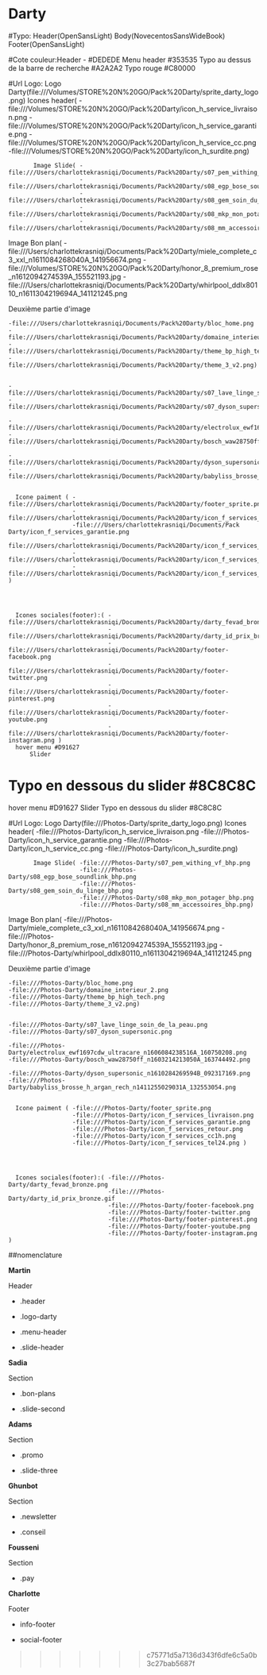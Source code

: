 # Darty

#Typo: Header(OpenSansLight)
       Body(NovecentosSansWideBook)
       Footer(OpenSansLight)



#Cote couleur:Header - #DEDEDE
      Menu header #353535
      Typo au dessus de la barre de recherche #A2A2A2
      Typo rouge #C80000


#Url Logo: Logo Darty(file:///Volumes/STORE%20N%20GO/Pack%20Darty/sprite_darty_logo.png)
           Icones header( -file:///Volumes/STORE%20N%20GO/Pack%20Darty/icon_h_service_livraison.png
                          -file:///Volumes/STORE%20N%20GO/Pack%20Darty/icon_h_service_garantie.png
                          -file:///Volumes/STORE%20N%20GO/Pack%20Darty/icon_h_service_cc.png
                          -file:///Volumes/STORE%20N%20GO/Pack%20Darty/icon_h_surdite.png)
           
           
           Image Slide( -file:///Users/charlottekrasniqi/Documents/Pack%20Darty/s07_pem_withing_vf_bhp.png
                        -file:///Users/charlottekrasniqi/Documents/Pack%20Darty/s08_egp_bose_soundlink_bhp.png
                        -file:///Users/charlottekrasniqi/Documents/Pack%20Darty/s08_gem_soin_du_linge_bhp.png
                        -file:///Users/charlottekrasniqi/Documents/Pack%20Darty/s08_mkp_mon_potager_bhp.png
                        -file:///Users/charlottekrasniqi/Documents/Pack%20Darty/s08_mm_accessoires_bhp.png)
           
           
           
           
  Image Bon plan( -file:///Users/charlottekrasniqi/Documents/Pack%20Darty/miele_complete_c3_xxl_n1611084268040A_141956674.png
                  -file:///Volumes/STORE%20N%20GO/Pack%20Darty/honor_8_premium_rose_n1612094274539A_155521193.jpg
                  -file:///Users/charlottekrasniqi/Documents/Pack%20Darty/whirlpool_ddlx80110_n1611304219694A_141121245.png
                  
 Deuxième partie d'image
                  
    -file:///Users/charlottekrasniqi/Documents/Pack%20Darty/bloc_home.png
    -file:///Users/charlottekrasniqi/Documents/Pack%20Darty/domaine_interieur_2.png
    -file:///Users/charlottekrasniqi/Documents/Pack%20Darty/theme_bp_high_tech.png
    -file:///Users/charlottekrasniqi/Documents/Pack%20Darty/theme_3_v2.png)
                  
                  
    -file:///Users/charlottekrasniqi/Documents/Pack%20Darty/s07_lave_linge_soin_de_la_peau.png
    -file:///Users/charlottekrasniqi/Documents/Pack%20Darty/s07_dyson_supersonic.png
                  
    -file:///Users/charlottekrasniqi/Documents/Pack%20Darty/electrolux_ewf1697cdw_ultracare_n1606084238516A_160750208.png
    -file:///Users/charlottekrasniqi/Documents/Pack%20Darty/bosch_waw28750ff_n1603214213050A_163744492.png
    
    -file:///Users/charlottekrasniqi/Documents/Pack%20Darty/dyson_supersonic_n1610284269594B_092317169.png
    -file:///Users/charlottekrasniqi/Documents/Pack%20Darty/babyliss_brosse_h_argan_rech_n1411255029031A_132553054.png
            
      
      Icone paiment ( -file:///Users/charlottekrasniqi/Documents/Pack%20Darty/footer_sprite.png
                      -file:///Users/charlottekrasniqi/Documents/Pack%20Darty/icon_f_services_livraison.png
                      -file:///Users/charlottekrasniqi/Documents/Pack Darty/icon_f_services_garantie.png
                      -file:///Users/charlottekrasniqi/Documents/Pack%20Darty/icon_f_services_retour.png
                      -file:///Users/charlottekrasniqi/Documents/Pack%20Darty/icon_f_services_cc1h.png
                      -file:///Users/charlottekrasniqi/Documents/Pack%20Darty/icon_f_services_tel24.png )
      
      
      
      
      Icones sociales(footer):( -file:///Users/charlottekrasniqi/Documents/Pack%20Darty/darty_fevad_bronze.png
                                -file:///Users/charlottekrasniqi/Documents/Pack%20Darty/darty_id_prix_bronze.gif
                                -file:///Users/charlottekrasniqi/Documents/Pack%20Darty/footer-facebook.png
                                -file:///Users/charlottekrasniqi/Documents/Pack%20Darty/footer-twitter.png
                                -file:///Users/charlottekrasniqi/Documents/Pack%20Darty/footer-pinterest.png
                                -file:///Users/charlottekrasniqi/Documents/Pack%20Darty/footer-youtube.png
                                -file:///Users/charlottekrasniqi/Documents/Pack%20Darty/footer-instagram.png )
      hover menu #D91627
          Slider 
Typo en dessous du slider #8C8C8C
=======
  hover menu #D91627
          Slider
Typo en dessous du slider #8C8C8C


#Url Logo: Logo Darty(file:///Photos-Darty/sprite_darty_logo.png)
           Icones header( -file:///Photos-Darty/icon_h_service_livraison.png
                          -file:///Photos-Darty/icon_h_service_garantie.png
                          -file:///Photos-Darty/icon_h_service_cc.png
                          -file:///Photos-Darty/icon_h_surdite.png)


           Image Slide( -file:///Photos-Darty/s07_pem_withing_vf_bhp.png
                        -file:///Photos-Darty/s08_egp_bose_soundlink_bhp.png
                        -file:///Photos-Darty/s08_gem_soin_du_linge_bhp.png
                        -file:///Photos-Darty/s08_mkp_mon_potager_bhp.png
                        -file:///Photos-Darty/s08_mm_accessoires_bhp.png)




  Image Bon plan( -file:///Photos-Darty/miele_complete_c3_xxl_n1611084268040A_141956674.png
                  -file:///Photos-Darty/honor_8_premium_rose_n1612094274539A_155521193.jpg
                  -file:///Photos-Darty/whirlpool_ddlx80110_n1611304219694A_141121245.png

 Deuxième partie d'image

    -file:///Photos-Darty/bloc_home.png
    -file:///Photos-Darty/domaine_interieur_2.png
    -file:///Photos-Darty/theme_bp_high_tech.png
    -file:///Photos-Darty/theme_3_v2.png)


    -file:///Photos-Darty/s07_lave_linge_soin_de_la_peau.png
    -file:///Photos-Darty/s07_dyson_supersonic.png

    -file:///Photos-Darty/electrolux_ewf1697cdw_ultracare_n1606084238516A_160750208.png
    -file:///Photos-Darty/bosch_waw28750ff_n1603214213050A_163744492.png

    -file:///Photos-Darty/dyson_supersonic_n1610284269594B_092317169.png
    -file:///Photos-Darty/babyliss_brosse_h_argan_rech_n1411255029031A_132553054.png


      Icone paiment ( -file:///Photos-Darty/footer_sprite.png
                      -file:///Photos-Darty/icon_f_services_livraison.png
                      -file:///Photos-Darty/icon_f_services_garantie.png
                      -file:///Photos-Darty/icon_f_services_retour.png
                      -file:///Photos-Darty/icon_f_services_cc1h.png
                      -file:///Photos-Darty/icon_f_services_tel24.png )




      Icones sociales(footer):( -file:///Photos-Darty/darty_fevad_bronze.png
                                -file:///Photos-Darty/darty_id_prix_bronze.gif
                                -file:///Photos-Darty/footer-facebook.png
                                -file:///Photos-Darty/footer-twitter.png
                                -file:///Photos-Darty/footer-pinterest.png
                                -file:///Photos-Darty/footer-youtube.png
                                -file:///Photos-Darty/footer-instagram.png )                   
                                
                                
 ##nomenclature
 
 **Martin**



Header



* .header



* .logo-darty



* .menu-header



* .slide-header 







**Sadia**



Section



* .bon-plans



* .slide-second







**Adams**



Section



* .promo



* .slide-three







**Ghunbot** 



Section



* .newsletter



* .conseil







**Fousseni**



Section



* .pay


**Charlotte**



Footer



* info-footer



* social-footer
>>>>>>> c75771d5a7136d343f6dfe6c5a0b3c27bab5687f
